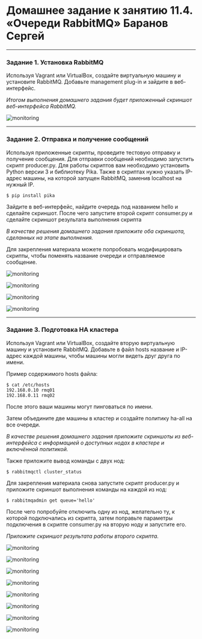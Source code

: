 # Домашнее задание к занятию 11.4. «Очереди RabbitMQ» Баранов Сергей

---

### Задание 1. Установка RabbitMQ

Используя Vagrant или VirtualBox, создайте виртуальную машину и установите RabbitMQ.
Добавьте management plug-in и зайдите в веб-интерфейс.

*Итогом выполнения домашнего задания будет приложенный скриншот веб-интерфейса RabbitMQ.*

![monitoring](https://github.com/12sergey12/11.04_rabbitMQ/blob/main/images/11.4-1.png)


---

### Задание 2. Отправка и получение сообщений

Используя приложенные скрипты, проведите тестовую отправку и получение сообщения.
Для отправки сообщений необходимо запустить скрипт producer.py.
Для работы скриптов вам необходимо установить Python версии 3 и библиотеку Pika.
Также в скриптах нужно указать IP-адрес машины, на которой запущен RabbitMQ, заменив localhost на нужный IP.

```shell script
$ pip install pika
```

Зайдите в веб-интерфейс, найдите очередь под названием hello и сделайте скриншот.
После чего запустите второй скрипт consumer.py и сделайте скриншот результата выполнения скрипта

*В качестве решения домашнего задания приложите оба скриншота, сделанных на этапе выполнения.*

Для закрепления материала можете попробовать модифицировать скрипты, чтобы поменять название очереди и отправляемое сообщение.

![monitoring](https://github.com/12sergey12/11.04_rabbitMQ/blob/main/images/11.4-2.png)

![monitoring](https://github.com/12sergey12/11.04_rabbitMQ/blob/main/images/11.4-22.png)

![monitoring](https://github.com/12sergey12/11.04_rabbitMQ/blob/main/images/11.04-23.png)

![monitoring](https://github.com/12sergey12/11.04_rabbitMQ/blob/main/images/11.04-28.png)


---

### Задание 3. Подготовка HA кластера

Используя Vagrant или VirtualBox, создайте вторую виртуальную машину и установите RabbitMQ.
Добавьте в файл hosts название и IP-адрес каждой машины, чтобы машины могли видеть друг друга по имени.

Пример содержимого hosts файла:
```shell script
$ cat /etc/hosts
192.168.0.10 rmq01
192.168.0.11 rmq02
```
После этого ваши машины могут пинговаться по имени.

Затем объедините две машины в кластер и создайте политику ha-all на все очереди.

*В качестве решения домашнего задания приложите скриншоты из веб-интерфейса с информацией о доступных нодах в кластере и включённой политикой.*

Также приложите вывод команды с двух нод:

```shell script
$ rabbitmqctl cluster_status
```

Для закрепления материала снова запустите скрипт producer.py и приложите скриншот выполнения команды на каждой из нод:

```shell script
$ rabbitmqadmin get queue='hello'
```

После чего попробуйте отключить одну из нод, желательно ту, к которой подключались из скрипта, затем поправьте параметры подключения в скрипте consumer.py на вторую ноду и запустите его.

*Приложите скриншот результата работы второго скрипта.*

![monitoring](https://github.com/12sergey12/11.04_rabbitMQ/blob/main/images/11.04-33.png)

![monitoring](https://github.com/12sergey12/11.04_rabbitMQ/blob/main/images/11.04-333mq1.png)

![monitoring](https://github.com/12sergey12/11.04_rabbitMQ/blob/main/images/11.04-333mq2.png)

![monitoring](https://github.com/12sergey12/11.04_rabbitMQ/blob/main/images/11.04-36.png)

![monitoring](https://github.com/12sergey12/11.04_rabbitMQ/blob/main/images/11.04-3_mq1_hello.png)

![monitoring](https://github.com/12sergey12/11.04_rabbitMQ/blob/main/images/11.04-3_mq2_hello.png)

![monitoring](https://github.com/12sergey12/11.04_rabbitMQ/blob/main/images/11.04-3_status.png)

![monitoring](https://github.com/12sergey12/11.04_rabbitMQ/blob/main/images/11.04-3_stop_app_mq2.png)




